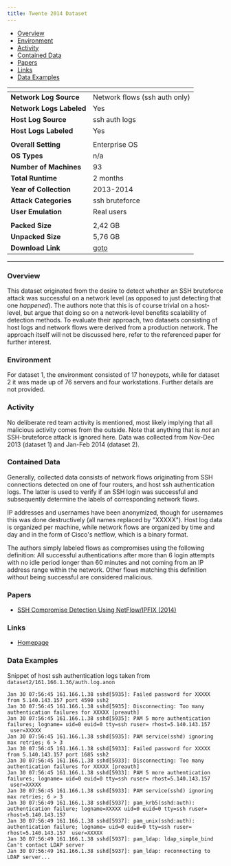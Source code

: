 ```yaml
---
title: Twente 2014 Dataset
---
```


- [Overview](#overview)
- [Environment](#environment)
- [Activity](#activity)
- [Contained Data](#contained-data)
- [Papers](#papers)
- [Links](#links)
- [Data Examples](#data-examples)

| <!-- -->                 | <!-- -->                                                      |
|--------------------------|---------------------------------------------------------------|
| **Network Log Source**   | Network flows (ssh auth only)                                 |
| **Network Logs Labeled** | Yes                                                           |
| **Host Log Source**      | ssh auth logs                                                 |
| **Host Logs Labeled**    | Yes                                                           |
|                          |                                                               |
| **Overall Setting**      | Enterprise OS                                                 |
| **OS Types**             | n/a                                                           |
| **Number of Machines**   | 93                                                            |
| **Total Runtime**        | 2 months                                                      |
| **Year of Collection**   | 2013-2014                                                     |
| **Attack Categories**    | ssh bruteforce                                                |
| **User Emulation**       | Real users                                                    |
|                          |                                                               |
| **Packed Size**          | 2,42 GB                                                       |
| **Unpacked Size**        | 5,76 GB                                                       |
| **Download Link**        | [goto](https://www.simpleweb.org/wiki/index.php/SSH_datasets) |

***

### Overview

This dataset originated from the desire to detect whether an SSH bruteforce attack was successful on a network level (as
opposed to just detecting that one *happened*).
The authors note that this is of course trivial on a host-level, but argue that doing so on a network-level benefits
scalability of detection methods.
To evaluate their approach, two datasets consisting of host logs and network flows were derived from a production
network.
The approach itself will not be discussed here, refer to the referenced paper for further interest.

### Environment

For dataset 1, the environment consisted of 17 honeypots, while for dataset 2 it was made up of 76 servers and four
workstations.
Further details are not provided.

### Activity

No deliberate red team activity is mentioned, most likely implying that all malicious activity comes from the outside.
Note that anything that is *not* an SSH-bruteforce attack is ignored here.
Data was collected from Nov-Dec 2013 (dataset 1) and Jan-Feb 2014 (dataset 2).

### Contained Data

Generally, collected data consists of network flows originating from SSH connections detected on one of four routers,
and host ssh authentication logs.
The latter is used to verify if an SSH login was successful and subsequently determine the labels of corresponding
network flows.

IP addresses and usernames have been anonymized, though for usernames this was done destructively (all names replaced
by "XXXXX").
Host log data is organized per machine, while network flows are organized by time and day and in the form of Cisco's
netflow, which is a binary format.

The authors simply labeled flows as compromises using the following definition:
All successful authentications after more than 6 login attempts with no idle period longer than 60 minutes and not
coming from an IP address range within the network.
Other flows matching this definition without being successful are considered malicious.

### Papers

- [SSH Compromise Detection Using NetFlow/IPFIX (2014)](https://doi.org/10.1145/2677046.2677050)

### Links

- [Homepage](https://www.simpleweb.org/wiki/index.php/SSH_datasets)

### Data Examples

Snippet of host ssh authentication logs taken from `dataset2/161.166.1.36/auth.log.anon`

```
Jan 30 07:56:45 161.166.1.38 sshd[5935]: Failed password for XXXXX from 5.140.143.157 port 4590 ssh2
Jan 30 07:56:45 161.166.1.38 sshd[5935]: Disconnecting: Too many authentication failures for XXXXX [preauth]
Jan 30 07:56:45 161.166.1.38 sshd[5935]: PAM 5 more authentication failures; logname= uid=0 euid=0 tty=ssh ruser= rhost=5.140.143.157  user=XXXXX
Jan 30 07:56:45 161.166.1.38 sshd[5935]: PAM service(sshd) ignoring max retries; 6 > 3
Jan 30 07:56:45 161.166.1.38 sshd[5933]: Failed password for XXXXX from 5.140.143.157 port 1685 ssh2
Jan 30 07:56:45 161.166.1.38 sshd[5933]: Disconnecting: Too many authentication failures for XXXXX [preauth]
Jan 30 07:56:45 161.166.1.38 sshd[5933]: PAM 5 more authentication failures; logname= uid=0 euid=0 tty=ssh ruser= rhost=5.140.143.157  user=XXXXX
Jan 30 07:56:45 161.166.1.38 sshd[5933]: PAM service(sshd) ignoring max retries; 6 > 3
Jan 30 07:56:49 161.166.1.38 sshd[5937]: pam_krb5(sshd:auth): authentication failure; logname=XXXXX uid=0 euid=0 tty=ssh ruser= rhost=5.140.143.157
Jan 30 07:56:49 161.166.1.38 sshd[5937]: pam_unix(sshd:auth): authentication failure; logname= uid=0 euid=0 tty=ssh ruser= rhost=5.140.143.157  user=XXXXX
Jan 30 07:56:49 161.166.1.38 sshd[5937]: pam_ldap: ldap_simple_bind Can't contact LDAP server
Jan 30 07:56:49 161.166.1.38 sshd[5937]: pam_ldap: reconnecting to LDAP server...
```